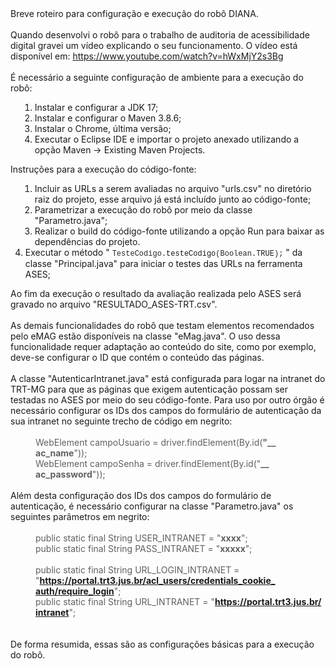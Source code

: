 <div dir="ltr"><div>Breve roteiro para configuração e execução do robô DIANA.</div><div><br></div><div><div>Quando desenvolvi o robô para o trabalho de auditoria de acessibilidade digital gravei um vídeo explicando o seu funcionamento. O vídeo está disponível em:&nbsp;<a href="https://www.youtube.com/watch?v=hWxMjY2s3Bg" target="_blank" data-saferedirecturl="https://www.google.com/url?hl=pt-BR&amp;q=https://www.youtube.com/watch?v%3DhWxMjY2s3Bg&amp;source=gmail&amp;ust=1669818622077000&amp;usg=AOvVaw3GUmohkY3zT-GfVP35WURr">https://www.youtube.com/<wbr>watch?v=hWxMjY2s3Bg</a></div><div><br></div><div>É necessário a seguinte configuração de ambiente para a execução do robô:</div><div><ol><li style="margin-left:15px">Instalar e configurar a JDK 17;</li><li style="margin-left:15px">Instalar e configurar o Maven&nbsp;3.8.6;</li><li style="margin-left:15px">Instalar o Chrome, última versão;</li><li style="margin-left:15px">Executar o Eclipse IDE e importar o projeto anexado utilizando a opção Maven -&gt; Existing Maven Projects.</li></ol></div><div>Instruções para a execução do código-fonte:</div><div><ol><li style="margin-left:15px">Incluir as URLs a serem avaliadas no arquivo "urls.csv" no diretório raiz do projeto, esse arquivo já está incluído junto ao código-fonte;</li><li style="margin-left:15px">Parametrizar a execução do robô por meio da classe "Parametro.java";</li><li style="margin-left:15px">Realizar o build do código-fonte utilizando a opção Run para baixar as dependências do projeto.</li><li>Executar o método "&nbsp;<span style="box-sizing:border-box;color:rgb(36,41,47);font-family:ui-monospace,SFMono-Regular,&quot;SF Mono&quot;,Menlo,Consolas,&quot;Liberation Mono&quot;,monospace;font-size:12px;white-space:pre-wrap">TesteCodigo</span><span style="color:rgb(36,41,47);font-family:ui-monospace,SFMono-Regular,&quot;SF Mono&quot;,Menlo,Consolas,&quot;Liberation Mono&quot;,monospace;font-size:12px;white-space:pre-wrap">.</span><span style="box-sizing:border-box;font-family:ui-monospace,SFMono-Regular,&quot;SF Mono&quot;,Menlo,Consolas,&quot;Liberation Mono&quot;,monospace;font-size:12px;white-space:pre-wrap"><span style="box-sizing:border-box">testeCodigo</span></span><span style="color:rgb(36,41,47);font-family:ui-monospace,SFMono-Regular,&quot;SF Mono&quot;,Menlo,Consolas,&quot;Liberation Mono&quot;,monospace;font-size:12px;white-space:pre-wrap">(</span><span style="box-sizing:border-box;color:rgb(36,41,47);font-family:ui-monospace,SFMono-Regular,&quot;SF Mono&quot;,Menlo,Consolas,&quot;Liberation Mono&quot;,monospace;font-size:12px;white-space:pre-wrap">Bool<wbr>ean</span><span style="color:rgb(36,41,47);font-family:ui-monospace,SFMono-Regular,&quot;SF Mono&quot;,Menlo,Consolas,&quot;Liberation Mono&quot;,monospace;font-size:12px;white-space:pre-wrap">.</span><span style="box-sizing:border-box;font-family:ui-monospace,SFMono-Regular,&quot;SF Mono&quot;,Menlo,Consolas,&quot;Liberation Mono&quot;,monospace;font-size:12px;white-space:pre-wrap">TRUE</span><span style="color:rgb(36,41,47);font-family:ui-monospace,SFMono-Regular,&quot;SF Mono&quot;,Menlo,Consolas,&quot;Liberation Mono&quot;,monospace;font-size:12px;white-space:pre-wrap">);</span>&nbsp;" da classe "Principal.java" para iniciar o testes das URLs na ferramenta ASES;</ol></div></div><div>Ao fim da execução o resultado da avaliação realizada pelo ASES será gravado no arquivo "RESULTADO_ASES-TRT.csv".</div><div><br></div><div>As demais funcionalidades do robô que testam elementos recomendados pelo eMAG estão disponíveis na classe "eMag.java". O uso dessa funcionalidade requer adaptação ao conteúdo do site, como por exemplo, deve-se configurar o ID que contém o conteúdo das páginas.</div><div><br></div><div>A classe "AutenticarIntranet.java" está configurada para logar na intranet do TRT-MG para que as páginas que exigem autenticação possam ser testadas no ASES por meio do seu código-fonte. Para uso por outro órgão é necessário configurar os IDs dos campos do formulário de autenticação da sua intranet no seguinte trecho de código em negrito:</div><div><br></div><blockquote style="margin:0px 0px 0px 40px;border:none;padding:0px"><div>WebElement campoUsuario = driver.findElement(By.id(<b>"__<wbr>ac_name</b>"));</div><div>WebElement campoSenha = driver.findElement(By.id("<b>__<wbr>ac_password</b>"));</div></blockquote><div><br></div><div>Além desta configuração dos IDs dos campos do formulário de autenticação, é necessário configurar na classe "Parametro.java" os seguintes parâmetros em negrito:</div><blockquote style="margin:0px 0px 0px 40px;border:none;padding:0px"><div><br></div><div>public static final String USER_INTRANET = "<b>xxxx</b>";</div><div>public static final String PASS_INTRANET = "<b>xxxxx</b>";</div><div><br></div><div>public static final String URL_LOGIN_INTRANET = "<b><a href="https://portal.trt3.jus.br/acl_users/credentials_cookie_auth/require_login" target="_blank" data-saferedirecturl="https://www.google.com/url?hl=pt-BR&amp;q=https://portal.trt3.jus.br/acl_users/credentials_cookie_auth/require_login&amp;source=gmail&amp;ust=1669818622077000&amp;usg=AOvVaw1j9-s1rCzRtKIQUWSmvqly">https://portal.trt3.jus.br/<wbr>acl_users/credentials_cookie_<wbr>auth/require_login</a></b>";</div><div>public static final String URL_INTRANET = "<b><a href="https://portal.trt3.jus.br/intranet" target="_blank" data-saferedirecturl="https://www.google.com/url?hl=pt-BR&amp;q=https://portal.trt3.jus.br/intranet&amp;source=gmail&amp;ust=1669818622077000&amp;usg=AOvVaw2-IIBrmn3u7hsHqOU8F4DE">https://portal.trt3.jus.br/<wbr>intranet</a></b>";</div></blockquote><div><br></div><div><br></div><div>De forma resumida, essas são as configurações básicas para a execução do robô.</div><div><br></div>
